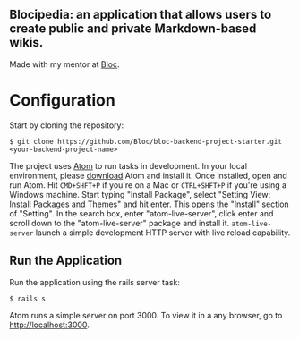 ## Blocipedia: an application that allows users to create public and private Markdown-based wikis.

Made with my mentor at [Bloc](http://bloc.io).

# Configuration

Start by cloning the repository:
```
$ git clone https://github.com/Bloc/bloc-backend-project-starter.git <your-backend-project-name>
```

The project uses [Atom](https://atom.io/) to run tasks in development. In your local environment, please [download](https://atom.io/) Atom and install it. Once installed, open and run Atom. Hit ```CMD+SHFT+P``` if you're on a Mac or ```CTRL+SHFT+P``` if you're using a Windows machine. Start typing "Install Package", select "Setting View: Install Packages and Themes" and hit enter. This opens the "Install" section of "Setting". In the search box, enter "atom-live-server", click enter and scroll down to the "atom-live-server" package and install it. ```atom-live-server``` launch a simple development HTTP server with live reload capability.

## Run the Application

Run the application using the rails server task:

```
$ rails s
```

Atom runs a simple server on port 3000. To view it in a any browser, go to [http://localhost:3000](http://localhost:3000).
